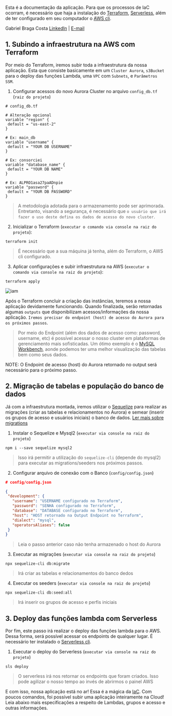 
Esta é a documentação da aplicação. Para que os processos de IaC ocorram, é necessário que haja a instalação do [Terraform](https://learn.hashicorp.com/terraform/getting-started/install.html), [Serverless](https://github.com/serverless/serverless), além de ter configurado em seu computador o [AWS cli](https://docs.aws.amazon.com/pt_br/cli/latest/userguide/cli-chap-install.html). 

Gabriel Braga Costa
[LinkedIn](https://learn.hashicorp.com/terraform/getting-started/install.html) | [E-mail](mailto:gabriel.bragavera@gmail.com)

## 1. Subindo a infraestrutura na AWS com Terraform
 Por meio do Terraform, iremos subir toda a infraestrutura da nossa aplicação. Esta que consiste basicamente em um `Cluster Aurora`, 
 `s3Bucket` para o deploy das funções Lambda, uma `VPC` com `Subnets`, e `Parâmetros SSM`.
 
 1) Configurar acessos do novo Aurora Cluster no arquivo `config_db.tf` (`raiz do projeto`)
 ```HCL
 # config_db.tf
 
 # Alteração opcional
variable "region" {
  default = "us-east-2"
}
 
 # Ex: main_db 
variable "username" {
  default = "YOUR DB USERNAME"
}

# Ex: consorciei
variable "database_name" {
  default = "YOUR DB NAME"
}

# Ex: ALPRO1asa27paADnpie
variable "password" {
  default = "YOUR DB PASSWORD"
}

```
 > A metodologia adotada para o armazenamento pode ser aprimorada. Entretanto, visando a segurança, é necessário que `o usuário que irá
 fazer o uso deste defina os dados de acesso do novo cluster`.
 
 
 2) Inicializar o Terraform (`executar o comando via console na raiz do projeto`):
 
 ```console
terraform init
```
> É necessário que a sua máquina já tenha, além do Terraform, o AWS cli configurado.

3) Aplicar configurações e subir infraestrutura na AWS (`executar o comando via console na raiz do projeto`):
 ```console
terraform apply
```

![iam](https://i.imgur.com/uAlyutl.png)

Após o Terraform concluir a criação das instâncias, teremos a nossa aplicação devidamente funcionando. Quando finalizada, 
serão retornadas algumas `outputs` que disponibilizam acessos/informações da nossa aplicação. `Iremos precisar do endpoint (host) de acesso do Aurora para os próximos passos`.
> Por meio do Endpoint (além dos dados de acesso como: password, username, etc) é possível acessar o nosso cluster em plataformas de gerenciamento mais sofisticadas. 
Um ótimo exemplo é o [MySQL Workbench](https://www.mysql.com/products/workbench/), aonde podemos ter uma melhor visualização das tabelas bem como seus dados.

NOTE: O Endpoint de acesso (host) do Aurora retornado no output será necessário para o próximo passo.


## 2. Migração de tabelas e população do banco de dados
Já com a infraestrutura montada, iremos utilizar o [Sequelize](https://sequelize.org) para realizar as migrações (criar as tabelas e relacionamentos no Aurora) e semear (inserir os grupos de acesso e usuários iniciais) o banco de dados. [Ler mais sobre migrations](https://sequelize.org/master/manual/migrations.html)

1) Instalar o Sequelize e Mysql2 (`executar via console na raiz do projeto`)
 ```console
npm i --save sequelize mysql2
```
> Isso irá permitir a utilização do `sequelize-cli` (depende do mysql2) para executar as migrations/seeders nos próximos passos.

2) Configurar arquivo de conexão com o Banco (`config/config.json`)
 ```JSON
 # config/config.json
 
 {
  "development": {
    "username": "USERNAME configurado no Terraform",
    "password": "SENHA configurado no Terraform",
    "database": "DATABASE configurado no Terraform",
    "host": "HOST retornado na Output Endpoint no Terraform",
    "dialect": "mysql",
    "operatorsAliases": false
  }
}

```
> Leia o passo anterior caso não tenha armazenado o host do Aurora

3) Executar as migrações (`executar via console na raiz do projeto`)
 ```console
npx sequelize-cli db:migrate
```
> Irá criar as tabelas e relacionamentos do banco dedos

4) Executar os seeders (`executar via console na raiz do projeto`)
 ```console
npx sequelize-cli db:seed:all
```
> Irá inserir os grupos de acesso e perfis iniciais

## 3. Deploy das funções lambda com Serverless
Por fim, este passo irá realizar o deploy das funções lambda para o AWS. Dessa forma, será possível acessar os endpoints de qualquer lugar. É necessário ter instalado o [Serverless cli](https://github.com/serverless/serverless).

1) Executar o deploy do Serverless (`executar via console na raiz do projeto`)
 ```console
sls deploy
```
> O serverless irá nos retornar os endpoints que foram criados. Isso pode agilizar o nosso tempo ao invés de abrirmos o painel AWS

E com isso, nossa aplicação está no ar! Essa é a mágica da [IaC](https://danieldonda.com/2018/04/17/infra-as-code-iac/). Com poucos comandos, foi possível subir uma aplicação inteiramente na Cloud! Leia abaixo mais especificações a respeito de Lambdas, grupos e acesso e outras informações.



